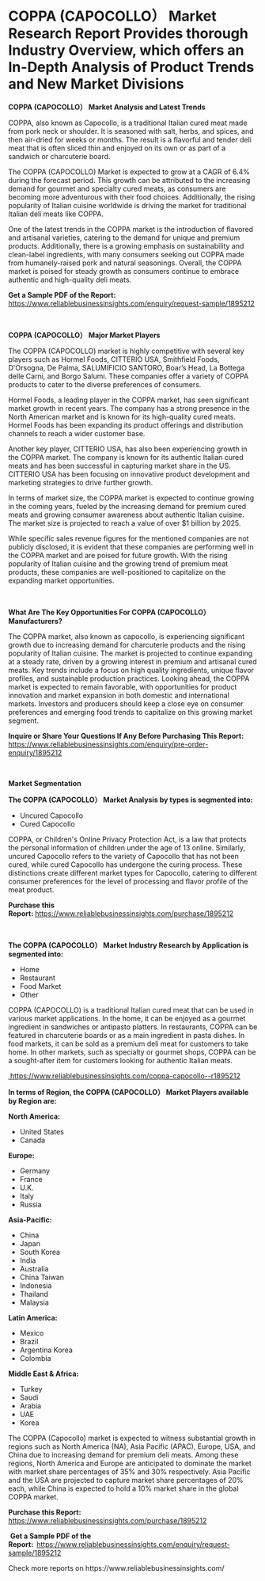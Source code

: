 <p><h1>COPPA (CAPOCOLLO） Market Research Report Provides thorough Industry Overview, which offers an In-Depth Analysis of Product Trends and New Market Divisions</h1></p><p><strong>COPPA (CAPOCOLLO） Market Analysis and Latest Trends</strong></p>
<p><p>COPPA, also known as Capocollo, is a traditional Italian cured meat made from pork neck or shoulder. It is seasoned with salt, herbs, and spices, and then air-dried for weeks or months. The result is a flavorful and tender deli meat that is often sliced thin and enjoyed on its own or as part of a sandwich or charcuterie board.</p><p>The COPPA (CAPOCOLLO) Market is expected to grow at a CAGR of 6.4% during the forecast period. This growth can be attributed to the increasing demand for gourmet and specialty cured meats, as consumers are becoming more adventurous with their food choices. Additionally, the rising popularity of Italian cuisine worldwide is driving the market for traditional Italian deli meats like COPPA.</p><p>One of the latest trends in the COPPA market is the introduction of flavored and artisanal varieties, catering to the demand for unique and premium products. Additionally, there is a growing emphasis on sustainability and clean-label ingredients, with many consumers seeking out COPPA made from humanely-raised pork and natural seasonings. Overall, the COPPA market is poised for steady growth as consumers continue to embrace authentic and high-quality deli meats.</p></p>
<p><strong>Get a Sample PDF of the Report:&nbsp;</strong> <a href="https://www.reliablebusinessinsights.com/enquiry/request-sample/1895212">https://www.reliablebusinessinsights.com/enquiry/request-sample/1895212</a></p>
<p>&nbsp;</p>
<p><strong>COPPA (CAPOCOLLO） Major Market Players</strong></p>
<p><p>The COPPA (CAPOCOLLO) market is highly competitive with several key players such as Hormel Foods, CITTERIO USA, Smithfield Foods, D'Orsogna, De Palma, SALUMIFICIO SANTORO, Boar’s Head, La Bottega delle Carni, and Borgo Salumi. These companies offer a variety of COPPA products to cater to the diverse preferences of consumers.</p><p>Hormel Foods, a leading player in the COPPA market, has seen significant market growth in recent years. The company has a strong presence in the North American market and is known for its high-quality cured meats. Hormel Foods has been expanding its product offerings and distribution channels to reach a wider customer base.</p><p>Another key player, CITTERIO USA, has also been experiencing growth in the COPPA market. The company is known for its authentic Italian cured meats and has been successful in capturing market share in the US. CITTERIO USA has been focusing on innovative product development and marketing strategies to drive further growth.</p><p>In terms of market size, the COPPA market is expected to continue growing in the coming years, fueled by the increasing demand for premium cured meats and growing consumer awareness about authentic Italian cuisine. The market size is projected to reach a value of over $1 billion by 2025.</p><p>While specific sales revenue figures for the mentioned companies are not publicly disclosed, it is evident that these companies are performing well in the COPPA market and are poised for future growth. With the rising popularity of Italian cuisine and the growing trend of premium meat products, these companies are well-positioned to capitalize on the expanding market opportunities.</p></p>
<p>&nbsp;</p>
<p><strong>What Are The Key Opportunities For COPPA (CAPOCOLLO） Manufacturers?</strong></p>
<p><p>The COPPA market, also known as capocollo, is experiencing significant growth due to increasing demand for charcuterie products and the rising popularity of Italian cuisine. The market is projected to continue expanding at a steady rate, driven by a growing interest in premium and artisanal cured meats. Key trends include a focus on high quality ingredients, unique flavor profiles, and sustainable production practices. Looking ahead, the COPPA market is expected to remain favorable, with opportunities for product innovation and market expansion in both domestic and international markets. Investors and producers should keep a close eye on consumer preferences and emerging food trends to capitalize on this growing market segment.</p></p>
<p><strong>Inquire or Share Your Questions If Any Before Purchasing This Report:</strong> <a href="https://www.reliablebusinessinsights.com/enquiry/pre-order-enquiry/1895212">https://www.reliablebusinessinsights.com/enquiry/pre-order-enquiry/1895212</a></p>
<p>&nbsp;</p>
<p><strong>Market Segmentation</strong></p>
<p><strong>The COPPA (CAPOCOLLO） Market Analysis by types is segmented into:</strong></p>
<p><ul><li>Uncured Capocollo</li><li>Cured Capocollo</li></ul></p>
<p><p>COPPA, or Children's Online Privacy Protection Act, is a law that protects the personal information of children under the age of 13 online. Similarly, uncured Capocollo refers to the variety of Capocollo that has not been cured, while cured Capocollo has undergone the curing process. These distinctions create different market types for Capocollo, catering to different consumer preferences for the level of processing and flavor profile of the meat product.</p></p>
<p><strong>Purchase this Report:&nbsp;</strong><a href="https://www.reliablebusinessinsights.com/purchase/1895212">https://www.reliablebusinessinsights.com/purchase/1895212</a></p>
<p>&nbsp;</p>
<p><strong>The COPPA (CAPOCOLLO） Market Industry Research by Application is segmented into:</strong></p>
<p><ul><li>Home</li><li>Restaurant</li><li>Food Market</li><li>Other</li></ul></p>
<p><p>COPPA (CAPOCOLLO) is a traditional Italian cured meat that can be used in various market applications. In the home, it can be enjoyed as a gourmet ingredient in sandwiches or antipasto platters. In restaurants, COPPA can be featured in charcuterie boards or as a main ingredient in pasta dishes. In food markets, it can be sold as a premium deli meat for customers to take home. In other markets, such as specialty or gourmet shops, COPPA can be a sought-after item for customers looking for authentic Italian meats.</p></p>
<p><a href="https://www.reliablebusinessinsights.com/coppa-capocollo--r1895212">&nbsp;https://www.reliablebusinessinsights.com/coppa-capocollo--r1895212</a></p>
<p><strong>In terms of Region, the COPPA (CAPOCOLLO） Market Players available by Region are:</strong></p>
<p>
    <p> <strong> North America: </strong>
        <ul>
            <li>United States</li>
            <li>Canada</li>
        </ul>
        </p> 
    <p> <strong> Europe: </strong>
        <ul>
            <li>Germany</li>
            <li>France</li>
            <li>U.K.</li>
            <li>Italy</li>
            <li>Russia</li>
        </ul>
        </p> 
    <p> <strong> Asia-Pacific: </strong>
        <ul>
            <li>China</li>
            <li>Japan</li>
            <li>South Korea</li>
            <li>India</li>
            <li>Australia</li>
            <li>China Taiwan</li>
            <li>Indonesia</li>
            <li>Thailand</li>
            <li>Malaysia</li>
        </ul>
        </p> 
    <p> <strong> Latin America: </strong>
        <ul>
            <li>Mexico</li>
            <li>Brazil</li>
            <li>Argentina Korea</li>
            <li>Colombia</li>
        </ul>
        </p> 
    <p> <strong> Middle East & Africa: </strong>
        <ul>
            <li>Turkey</li>
            <li>Saudi</li>
            <li>Arabia</li>
            <li>UAE</li>
            <li>Korea</li>
        </ul>
    </p>
    </p>
<p><p>The COPPA (Capocollo) market is expected to witness substantial growth in regions such as North America (NA), Asia Pacific (APAC), Europe, USA, and China due to increasing demand for premium deli meats. Among these regions, North America and Europe are anticipated to dominate the market with market share percentages of 35% and 30% respectively. Asia Pacific and the USA are projected to capture market share percentages of 20% each, while China is expected to hold a 10% market share in the global COPPA market.</p></p>
<p><strong>Purchase this Report: </strong><a href="https://www.reliablebusinessinsights.com/purchase/1895212">https://www.reliablebusinessinsights.com/purchase/1895212</a></p>
<p>&nbsp;<strong>Get a Sample PDF of the Report:&nbsp;&nbsp;</strong><a href="https://www.reliablebusinessinsights.com/enquiry/request-sample/1895212">https://www.reliablebusinessinsights.com/enquiry/request-sample/1895212</a></p>
<p><strong></strong></p>
<p>Check more reports on https://www.reliablebusinessinsights.com/</p>
